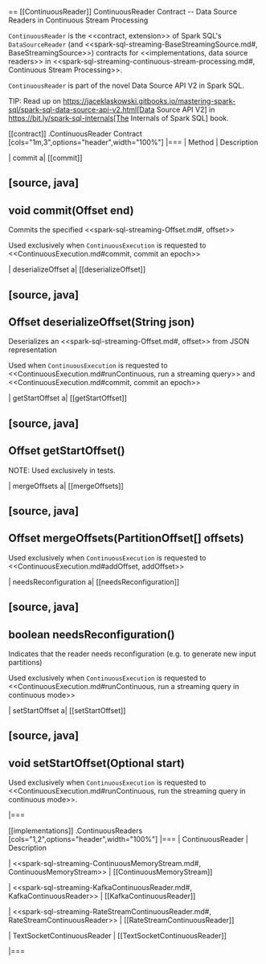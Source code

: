 == [[ContinuousReader]] ContinuousReader Contract -- Data Source Readers in Continuous Stream Processing

`ContinuousReader` is the <<contract, extension>> of Spark SQL's `DataSourceReader` (and <<spark-sql-streaming-BaseStreamingSource.md#, BaseStreamingSource>>) contracts for <<implementations, data source readers>> in <<spark-sql-streaming-continuous-stream-processing.md#, Continuous Stream Processing>>.

`ContinuousReader` is part of the novel Data Source API V2 in Spark SQL.

TIP: Read up on https://jaceklaskowski.gitbooks.io/mastering-spark-sql/spark-sql-data-source-api-v2.html[Data Source API V2] in https://bit.ly/spark-sql-internals[The Internals of Spark SQL] book.

[[contract]]
.ContinuousReader Contract
[cols="1m,3",options="header",width="100%"]
|===
| Method
| Description

| commit
a| [[commit]]

[source, java]
----
void commit(Offset end)
----

Commits the specified <<spark-sql-streaming-Offset.md#, offset>>

Used exclusively when `ContinuousExecution` is requested to <<ContinuousExecution.md#commit, commit an epoch>>

| deserializeOffset
a| [[deserializeOffset]]

[source, java]
----
Offset deserializeOffset(String json)
----

Deserializes an <<spark-sql-streaming-Offset.md#, offset>> from JSON representation

Used when `ContinuousExecution` is requested to <<ContinuousExecution.md#runContinuous, run a streaming query>> and <<ContinuousExecution.md#commit, commit an epoch>>

| getStartOffset
a| [[getStartOffset]]

[source, java]
----
Offset getStartOffset()
----

NOTE: Used exclusively in tests.

| mergeOffsets
a| [[mergeOffsets]]

[source, java]
----
Offset mergeOffsets(PartitionOffset[] offsets)
----

Used exclusively when `ContinuousExecution` is requested to <<ContinuousExecution.md#addOffset, addOffset>>

| needsReconfiguration
a| [[needsReconfiguration]]

[source, java]
----
boolean needsReconfiguration()
----

Indicates that the reader needs reconfiguration (e.g. to generate new input partitions)

Used exclusively when `ContinuousExecution` is requested to <<ContinuousExecution.md#runContinuous, run a streaming query in continuous mode>>

| setStartOffset
a| [[setStartOffset]]

[source, java]
----
void setStartOffset(Optional<Offset> start)
----

Used exclusively when `ContinuousExecution` is requested to <<ContinuousExecution.md#runContinuous, run the streaming query in continuous mode>>.

|===

[[implementations]]
.ContinuousReaders
[cols="1,2",options="header",width="100%"]
|===
| ContinuousReader
| Description

| <<spark-sql-streaming-ContinuousMemoryStream.md#, ContinuousMemoryStream>>
| [[ContinuousMemoryStream]]

| <<spark-sql-streaming-KafkaContinuousReader.md#, KafkaContinuousReader>>
| [[KafkaContinuousReader]]

| <<spark-sql-streaming-RateStreamContinuousReader.md#, RateStreamContinuousReader>>
| [[RateStreamContinuousReader]]

| TextSocketContinuousReader
| [[TextSocketContinuousReader]]

|===
